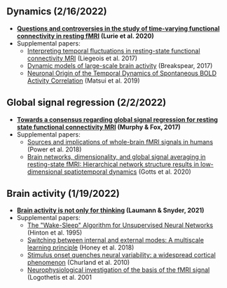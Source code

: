 ## Dynamics (2/16/2022)

* **[Questions and controversies in the study of time-varying functional connectivity in resting fMRI](https://direct.mit.edu/netn/article/4/1/30/95807/Questions-and-controversies-in-the-study-of-time) (Lurie et al. 2020)**
* Supplemental papers:
   + [Interpreting temporal fluctuations in resting-state functional connectivity MRI](https://www.sciencedirect.com/science/article/pii/S1053811917307516?via%3Dihub) (Liegeois et al. 2017)
   + [Dynamic models of large-scale brain activity](https://www.nature.com/articles/nn.4497) (Breakspear, 2017) 
   + [Neuronal Origin of the Temporal Dynamics of Spontaneous BOLD Activity Correlation](https://academic.oup.com/cercor/article/29/4/1496/4924353) (Matsui et al. 2019) 

## Global signal regression (2/2/2022)
* **[Towards a consensus regarding global signal regression for resting state functional connectivity MRI](https://www.ncbi.nlm.nih.gov/pmc/articles/PMC5489207/) (Murphy & Fox, 2017)**
* Supplemental papers:
   + [Sources and implications of whole-brain fMRI signals in humans](https://www.ncbi.nlm.nih.gov/pmc/articles/PMC5321814/) (Power et al. 2018)
   + [Brain networks, dimensionality, and global signal averaging in resting-state fMRI: Hierarchical network structure results in low-dimensional spatiotemporal dynamics](https://linkinghub.elsevier.com/retrieve/pii/S1053811919308808) (Gotts et al. 2020)

## Brain activity (1/19/2022)

* **[Brain activity is not only for thinking](https://www.sciencedirect.com/science/article/pii/S2352154621000875) (Laumann & Snyder, 2021)**
* Supplemental papers:
   + [The "Wake-Sleep" Algorithm for Unsupervised Neural Networks](https://www.science.org/doi/10.1126/science.7761831) (Hinton et al. 1995)
	+ [Switching between internal and external modes: A multiscale learning principle](https://direct.mit.edu/netn/article/1/4/339/5395/Switching-between-internal-and-external-modes-A) (Honey et al. 2018)
	+ [Stimulus onset quenches neural variability: a widespread cortical phenomenon](https://www.nature.com/articles/nn.2501) (Churland et al. 2010)
	+ [Neurophysiological investigation of the basis of the fMRI signal](https://www.nature.com/articles/35084005) (Logothetis et al. 2001
